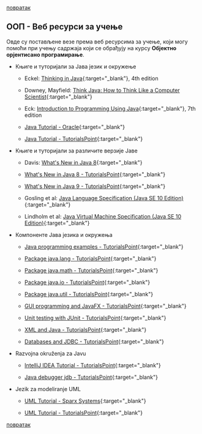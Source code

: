 [повратак](/README.md)

## ООП - Веб ресурси за учење 

Овде су постављене везе према веб ресурсима за учење, који могу помоћи при учењу садржаја који се обрађују на курсу **Објектно орјентисано програмирање**.

* Књиге и туторијали за Јава језик и окружење

     * Eckel: [Thinking in Java](https://archive.org/details/TIJ4CcR1){:target="_blank"}, 4th edition 

     * Downey, Mayfield: [Think Java: How to Think Like a Computer Scientist](http://greenteapress.com/thinkjava6/html/index.html){:target="_blank"}  

     * Eck: [Introduction to Programming Using Java](http://math.hws.edu/javanotes/){:target="_blank"}, 7th edition

     * [Java Tutorial - Oracle](https://docs.oracle.com/javase/tutorial/){:target="_blank"} 

     * [Java Tutorial - TutorialsPoint](https://www.tutorialspoint.com/java/index.htm){:target="_blank"} 

* Књиге и туторијали за различите верзије Јаве

    * Davis: [What's New in Java 8](https://leanpub.com/whatsnewinjava8/read){:target="_blank"} 

    * [What's New in Java 8 - TutorialsPoint](https://www.tutorialspoint.com/java8/index.htm){:target="_blank"} 

    * [What's New in Java 9 - TutorialsPoint](https://www.tutorialspoint.com/java9/index.htm){:target="_blank"} 
    
     * Gosling et al: [Java Language Specification (Java SE 10 Edition)](https://docs.oracle.com/javase/specs/jls/se10/html/index.html){:target="_blank"}

     * Lindholm et al: [Java Virtual Machine Specification (Java SE 10 Edition)](https://docs.oracle.com/javase/specs/jvms/se10/html/index.html){:target="_blank"}


* Компоненте Јава језика и окружења 

    * [Java programming examples - TutorialsPoint](https://www.tutorialspoint.com/javaexamples/index.htm){:target="_blank"} 
        
    * [Package java.lang - TutorialsPoint](https://www.tutorialspoint.com/java/lang/index.htm){:target="_blank"} 

    * [Package java.math - TutorialsPoint](https://www.tutorialspoint.com/java/math/index.htm){:target="_blank"} 

    * [Package java.io - TutorialsPoint](https://www.tutorialspoint.com/java/io/index.htm){:target="_blank"} 

    * [Package java.util - TutorialsPoint](https://www.tutorialspoint.com/java/util/index.htm){:target="_blank"} 

    * [GUI programming and JavaFX - TutorialsPoint](https://www.tutorialspoint.com/javafx/index.htm){:target="_blank"}     

    * [Unit testing with JUnit - TutorialsPoint](https://www.tutorialspoint.com/junit/){:target="_blank"} 

    * [XML and Java - TutorialsPoint](https://www.tutorialspoint.com/java_xml/index.htm){:target="_blank"} 

    * [Databases and JDBC - TutorialsPoint](http://www.tutorialspoint.com/jdbc/){:target="_blank"}     

 
* Razvojna okruženja za Javu

    * [IntelliJ IDEA Tutorial - TutorialsPoint](https://www.tutorialspoint.com/intellij_idea/index.htm){:target="_blank"}

    * [Java debugger jdb - TutorialsPoint](https://www.tutorialspoint.com/jdb/index.htm){:target="_blank"} 

* Jezik za modeliranje UML

    * [UML Tutorial  - Sparx Systems](https://www.sparxsystems.com/resources/uml2_tutorial/index.html){:target="_blank"}
       
    * [UML Tutorial  - TutorialsPoint](http://www.tutorialspoint.com/uml/){:target="_blank"}

[повратак](/README.md)